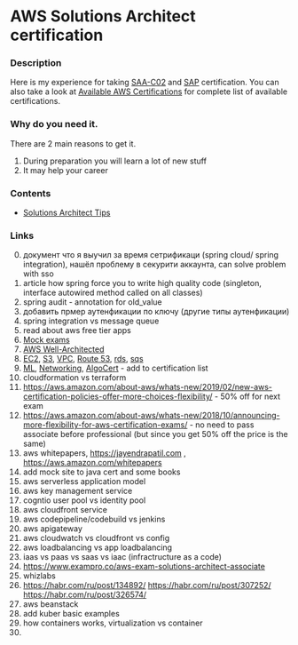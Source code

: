# AWS Solutions Architect certification


### Description
Here is my experience for taking [SAA-C02](https://aws.amazon.com/certification/certified-solutions-architect-associate) and [SAP](https://aws.amazon.com/certification/certified-solutions-architect-professional) certification.
You can also take a look at [Available AWS Certifications](https://aws.amazon.com/certification) for complete list of available certifications.


### Why do you need it.
There are 2 main reasons to get it.
1. During preparation you will learn a lot of new stuff
2. It may help your career


### Contents
* [Solutions Architect Tips](https://github.com/dgaydukov/cert-aws-sa/blob/master/files/sa.md)


### Links
0. документ что я выучил за время сетрификаци (spring cloud/ spring integration), нашёл проблему в секурити аккаунта, can solve problem with sso
0. article how spring force you to write high quality code (singleton, interface autowired method called on all classes)
0. spring audit - annotation for old_value
0. добавить прмер аутенфикации по ключу (другие типы аутенфикации)
0. spring integration vs message queue
1. read about aws free tier apps
2. [Mock exams](https://www.whizlabs.com/aws-solutions-architect-associate)
3. [AWS Well-Architected](https://aws.amazon.com/architecture/well-architected)
4. [EC2](https://aws.amazon.com/ec2/faqs), [S3](https://aws.amazon.com/s3/faqs), [VPC](https://aws.amazon.com/vpc/faqs), [Route 53](https://aws.amazon.com/route53/faqs), [rds](https://aws.amazon.com/rds/faqs), [sqs](https://aws.amazon.com/sqs/faqs)
5. [ML](https://aws.amazon.com/certification/certified-machine-learning-specialty), [Networking](https://aws.amazon.com/certification/certified-advanced-networking-specialty), [AlgoCert](https://www.codechef.com/certification/data-structures-and-algorithms/prepare) - add to certification list
6. cloudformation vs terraform
7. https://aws.amazon.com/about-aws/whats-new/2019/02/new-aws-certification-policies-offer-more-choices-flexibility/ - 50% off for next exam
8. https://aws.amazon.com/about-aws/whats-new/2018/10/announcing-more-flexibility-for-aws-certification-exams/ - no need to pass associate before professional (but since you get 50% off the price is the same)
9. aws whitepapers,  https://jayendrapatil.com , https://aws.amazon.com/whitepapers
10. add mock site to java cert and some books
11. aws serverless application model
12. aws key management service
13. cogntio user pool vs identity pool
14. aws cloudfront service
15. aws codepipeline/codebuild vs jenkins
16. aws apigateway
17. aws cloudwatch vs cloudfront vs config
18. aws loadbalancing vs app loadbalancing
19. iaas vs paas vs saas vs iaac (infractructure as a code)
20. https://www.exampro.co/aws-exam-solutions-architect-associate
21. whizlabs
22. https://habr.com/ru/post/134892/  https://habr.com/ru/post/307252/ https://habr.com/ru/post/326574/
23. aws beanstack
24. add kuber basic examples
25. how containers works, virtualization vs container
26. 






